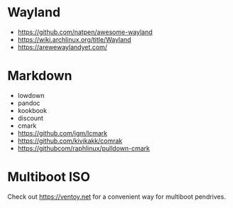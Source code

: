 # Wayland

-   https://github.com/natpen/awesome-wayland
-   https://wiki.archlinux.org/title/Wayland
-   https://arewewaylandyet.com/

# Markdown

-   lowdown
-   pandoc
-   kookbook
-   discount
-   cmark
-   <https://github.com/jgm/lcmark>
-   <https://github.com/kivikakk/comrak>
-   <https://githubcom/raphlinux/pulldown-cmark>


# Multiboot ISO

Check out <https://ventoy.net> for a convenient way for multiboot 
pendrives.
